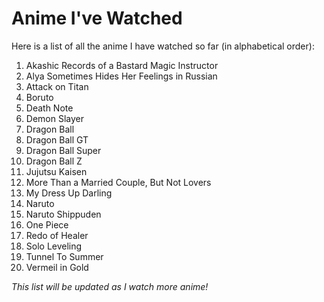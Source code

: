 # Anime I've Watched

Here is a list of all the anime I have watched so far (in alphabetical order):

1. Akashic Records of a Bastard Magic Instructor  
2. Alya Sometimes Hides Her Feelings in Russian  
3. Attack on Titan  
4. Boruto  
5. Death Note  
6. Demon Slayer  
7. Dragon Ball  
8. Dragon Ball GT  
9. Dragon Ball Super  
10. Dragon Ball Z  
11. Jujutsu Kaisen  
12. More Than a Married Couple, But Not Lovers
13. My Dress Up Darling
14. Naruto  
15. Naruto Shippuden  
16. One Piece  
17. Redo of Healer  
18. Solo Leveling
19. Tunnel To Summer 
20. Vermeil in Gold  

*This list will be updated as I watch more anime!*
